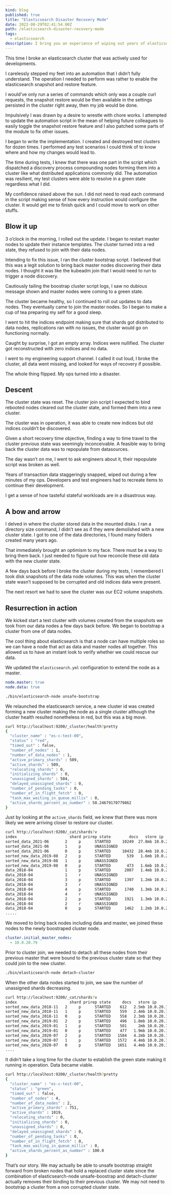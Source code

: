 ```yaml
---
kind: blog
published: true
title: "Elasticsearch Disaster Recovery Mode"
date: 2022-08-29T02:41:54.00Z
path: /elasticsearch-disaster-recovery-mode
tags:
  - elasticsearch
description: I bring you an experience of wiping out years of elasticsearch cluster data and how a restore was possible in play with elasticsearch builtin tools. You would admire how well designed and built softwares are by what they bring to counteract faults.
---
```


This time I broke an elasticsearch cluster that was actively used for developments.

I carelessly stepped my feet into an automation that I didn’t fully understand. The operation I needed to perform was rather to enable the elasticsearch snapshot and restore feature.

I would’ve only run a series of commands which only was a couple curl requests, the snapshot restore would be then available in the settings persisted in the cluster right away, then my job would be done.

Impulsively I was drawn by a desire to wrestle with chore works. I attempted to update the automation script in the mean of helping future colleagues to easily toggle the snapshot restore feature and I also patched some parts of the module to fix other issues.

I began to write the implementation. I created and destroyed test clusters for dozen times. I performed any test scenarios I could think of to know where and how my changes would lead to.

The time during tests, I knew that there was one part in the script which dispatched a discovery process compounding nodes forming them into a cluster like what distributed applications commonly did. The automation was resilient, my test clusters were able to resolve in a green state regardless what I did.

My confidence raised above the sun. I did not need to read each command in the script making sense of how every instruction would configure the cluster. It would get me to finish quick and I could move to work on other stuffs.

## Blow it up

3 o’clock in the morning, I rolled out the update. I began to restart master nodes to update their instance templates. The cluster turned into a red state, they refused to join with their data nodes.

Intending to fix this issue, I ran the cluster bootstrap script. I believed that this was a legit solution to bring back master nodes discovering their data nodes. I thought it was like the kubeadm join that I would need to run to trigger a node discovery.

Cautiously tailing the boostrap cluster script logs, I saw no dubious message shown and master nodes were coming to a green state.

The cluster became healthy, so I continued to roll out updates to data nodes. They eventually came to join the master nodes. So I began to make a cup of tea preparing my self for a good sleep.

I went to hit the indices endpoint making sure that shards got distributed to data nodes, replications ran with no issues, the cluster would go on functioning normally.

Caught by surprise, I got an empty array. Indices were nullified. The cluster got reconstructed with zero indices and no data.

I went to my engineering support channel. I called it out loud, I broke the cluster, all data went missing, and looked for ways of recovery if possible.

The whole thing flipped. My ops turned into a disaster.

## Descent

The cluster state was reset. The cluster join script I expected to bind rebooted nodes cleared out the cluster state, and formed them into a new cluster.

The cluster was in operation, it was able to create new indices but old indices couldn’t be discovered.

Given a short recovery time objective, finding a way to time travel to the cluster previous state was seemingly inconceivable. A feasible way to bring back the cluster data was to repopulate from datasources.

The day wasn’t on me, I went to ask engineers about it, their repopulate script was broken as well.

Years of transaction data staggeringly snapped, wiped out during a few minutes of my ops. Developers and test engineers had to recreate items to continue their development.

I get a sense of how tasteful stateful workloads are in a disastrous way.

## A bow and arrow

I delved in where the cluster stored data in the mounted disks. I ran a directory size command, I didn’t see as if they were demolished with a new cluster state. I got to one of the data directories, I found many folders created many years ago.

That immediately brought an optimism to my face. There must be a way to bring them back. I just needed to figure out how reconcile these old data with the new cluster state.

A few days back before I broke the cluster during my tests, I remembered I took disk snapshots of the data node volumes. This was when the cluster state wasn’t supposed to be corrupted and old indices data were present.

The next resort we had to save the cluster was our EC2 volume snapshots.

## Resurrection in action

We kicked start a test cluster with volumes created from the snapshots we took from our data nodes a few days back before. We began to bootstrap a cluster from one of data nodes.

The cool thing about elasticsearch is that a node can have multiple roles so we can have a node that act as data and master nodes all together. This allowed us to have an instant look to verify whether we could rescue our data.

We updated the `elasticsearch.yml` configuration to extend the node as a master.

```yaml
node.master: true
node.data: true
```

```bash
./bin/elasticsearch-node unsafe-bootstrap
```

We relaunched the elasticsearch service, a new cluster id was created forming a new cluster making the node as a single cluster although the cluster health resulted nonetheless in red, but this was a big move.

```bash
curl http://localhost:9200/_cluster/health?pretty
{
  "cluster_name" : "es-c-test-00",
  "status" : "red",
  "timed_out" : false,
  "number_of_nodes" : 1,
  "number_of_data_nodes" : 1,
  "active_primary_shards" : 509,
  "active_shards" : 509,
  "relocating_shards" : 0,
  "initializing_shards" : 0,
  "unassigned_shards" : 504,
  "delayed_unassigned_shards" : 0,
  "number_of_pending_tasks" : 0,
  "number_of_in_flight_fetch" : 0,
  "task_max_waiting_in_queue_millis" : 0,
  "active_shards_percent_as_number" : 50.24679170779862
}
```

Just by looking at the `active_shards` field, we knew that there was more likely we were arriving closer to restore our cluster.

```bash
curl http://localhost:9200/_cat/shards?v
index                       shard prirep state        docs   store ip         node
sorted_data_2021-06       2     p      STARTED     10249  27.8mb 10.0.20.79 ip-10-0-20-79
sorted_data_2021-06       1     p      UNASSIGNED
sorted_data_2021-06       0     p      STARTED     10432  28.4mb 10.0.20.79 ip-10-0-20-79
sorted_new_data_2019-08   2     p      STARTED       539   1.6mb 10.0.20.79 ip-10-0-20-79
sorted_new_data_2019-08   1     p      UNASSIGNED
sorted_new_data_2019-08   0     p      STARTED       473   1.6mb 10.0.20.79 ip-10-0-20-79
data_2018-04              1     p      STARTED      2007   1.4mb 10.0.20.79 ip-10-0-20-79
data_2018-04              1     r      UNASSIGNED
data_2018-04              3     p      STARTED      1397   1.2mb 10.0.20.79 ip-10-0-20-79
data_2018-04              3     r      UNASSIGNED
data_2018-04              4     p      STARTED      1740   1.3mb 10.0.20.79 ip-10-0-20-79
data_2018-04              4     r      UNASSIGNED
data_2018-04              2     p      STARTED      1921   1.3mb 10.0.20.79 ip-10-0-20-79
data_2018-04              2     r      UNASSIGNED
data_2018-04              0     p      STARTED      1462   1.2mb 10.0.20.79 ip-10-0-20-79
.....
```

We moved to bring back nodes including data and master, we joined these nodes to the newly boostraped cluster node.

```yaml
cluster.initial_master_nodes:
  - 10.0.20.79
```

Prior to cluster join, we needed to detach all these nodes from their previous master that were bound to the previous cluster state so that they could join to the new cluster.

```bash
./bin/elasticsearch-node detach-cluster
```

When the other data nodes started to join, we saw the number of unassigned shards decreasing.

```bash
curl http://localhost:9200/_cat/shards?v
index                       shard prirep state     docs   store ip          node
sorted_new_data_2018-11   2     p      STARTED    612   2.5mb 10.0.20.173 ip-10-0-20-173
sorted_new_data_2018-11   1     p      STARTED    559   2.4mb 10.0.20.79  ip-10-0-20-79
sorted_new_data_2018-11   0     p      STARTED    558   2.3mb 10.0.20.173 ip-10-0-20-173
sorted_new_data_2019-01   2     p      STARTED    496   1.8mb 10.0.20.173 ip-10-0-20-173
sorted_new_data_2019-01   1     p      STARTED    501     2mb 10.0.20.79  ip-10-0-20-79
sorted_new_data_2019-01   0     p      STARTED    477   1.9mb 10.0.20.173 ip-10-0-20-173
sorted_new_data_2020-07   2     p      STARTED   1584   4.2mb 10.0.20.173 ip-10-0-20-173
sorted_new_data_2020-07   1     p      STARTED   1572   4.4mb 10.0.20.79  ip-10-0-20-79
sorted_new_data_2020-07   0     p      STARTED   1651   4.4mb 10.0.20.173 ip-10-0-20-173
....
```

It didn’t take a long time for the cluster to establish the green state making it running in operation. Data became viable.

```bash
curl http://localhost:9200/_cluster/health?pretty
{
  "cluster_name" : "es-c-test-00",
  "status" : "green",
  "timed_out" : false,
  "number_of_nodes" : 4,
  "number_of_data_nodes" : 2,
  "active_primary_shards" : 751,
  "active_shards" : 1019,
  "relocating_shards" : 0,
  "initializing_shards" : 0,
  "unassigned_shards" : 0,
  "delayed_unassigned_shards" : 0,
  "number_of_pending_tasks" : 0,
  "number_of_in_flight_fetch" : 0,
  "task_max_waiting_in_queue_millis" : 0,
  "active_shards_percent_as_number" : 100.0
}
```

That’s our story. We may actually be able to unsafe bootstrap straight forward from broken nodes that hold a replaced cluster state since the combination of elasticsearch-node unsafe-boostrap and detach-cluster actually removes their binding to their previous cluster. We may not need to bootstrap a cluster from a non corrupted cluster state.
